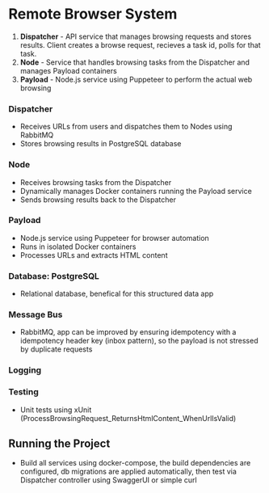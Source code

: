 # Remote Browser System

1. **Dispatcher** - API service that manages browsing requests and stores results. Client creates a browse request, recieves a task id, polls for that task.
2. **Node** - Service that handles browsing tasks from the Dispatcher and manages Payload containers
3. **Payload** - Node.js service using Puppeteer to perform the actual web browsing

### Dispatcher

- Receives URLs from users and dispatches them to Nodes using RabbitMQ
- Stores browsing results in PostgreSQL database

### Node

- Receives browsing tasks from the Dispatcher
- Dynamically manages Docker containers running the Payload service
- Sends browsing results back to the Dispatcher

### Payload

- Node.js service using Puppeteer for browser automation
- Runs in isolated Docker containers
- Processes URLs and extracts HTML content

### Database: PostgreSQL

- Relational database, benefical for this structured data app

### Message Bus

- RabbitMQ, app can be improved by ensuring idempotency with a idempotency header key (inbox pattern), so the payload is not stressed by duplicate requests

### Logging

### Testing

- Unit tests using xUnit (ProcessBrowsingRequest_ReturnsHtmlContent_WhenUrlIsValid)

## Running the Project

- Build all services using docker-compose, the build dependencies are configured, db migrations are applied automatically, then test via Dispatcher controller using SwaggerUI or simple curl
